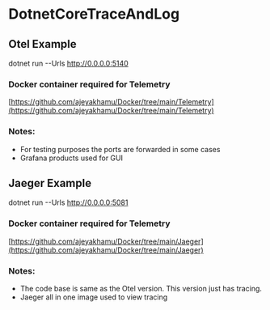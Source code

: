 # DotnetCoreTraceAndLog

## Otel Example

dotnet run --Urls http://0.0.0.0:5140

### Docker container required for Telemetry

[https://github.com/ajeyakhamu/Docker/tree/main/Telemetry](https://github.com/ajeyakhamu/Docker/tree/main/Telemetry)

### Notes:

- For testing purposes the ports are forwarded in some cases
- Grafana products used for GUI

## Jaeger Example

dotnet run --Urls http://0.0.0.0:5081

### Docker container required for Telemetry

[https://github.com/ajeyakhamu/Docker/tree/main/Jaeger](https://github.com/ajeyakhamu/Docker/tree/main/Jaeger)

### Notes:

- The code base is same as the Otel version. This version just has tracing.
- Jaeger all in one image used to view tracing
